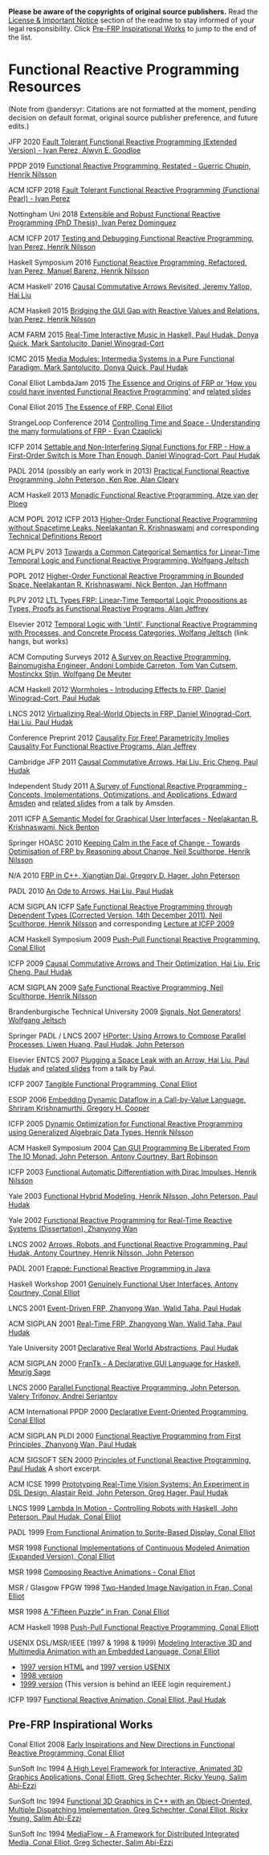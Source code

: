 **Please be aware of the copyrights of original source publishers.** Read the [License & Important Notice](https://gitlab.com/andersyr/frp-resources#license-important-notice) section of the readme to stay informed of your legal responsibility. Click [Pre-FRP Inspirational Works](https://gitlab.com/andersyr/frp-resources/-/blob/main/frp-resources-page.md#pre-frp-inspirational-works) to jump to the end of the list.

# Functional Reactive Programming Resources 
(Note from @andersyr: Citations are not formatted at the moment, pending decision on default format, original source publisher preference, and future edits.)


JFP 2020
[Fault Tolerant Functional Reactive Programming (Extended Version) - Ivan Perez, Alwyn E. Goodloe](https://www.cambridge.org/core/journals/journal-of-functional-programming/article/faulttolerant-functional-reactive-programming-extended-version/F0C270C83E218FA5627D96A7FD6C56E9)


PPDP 2019
[Functional Reactive Programming, Restated - Guerric Chupin, Henrik Nilsson](https://dl.acm.org/doi/10.1145/3354166.3354172)


ACM ICFP 2018
[Fault Tolerant Functional Reactive Programming (Functional Pearl) - Ivan Perez](https://dl.acm.org/doi/pdf/10.1145/3236791)


Nottingham Uni 2018
[Extensible and Robust Functional Reactive Programming (PhD Thesis), Ivan Perez Dominguez](http://www.cs.nott.ac.uk/~psxip1/papers/2017-Perez-thesis-latest.pdf)


ACM ICFP 2017
[Testing and Debugging Functional Reactive Programming, Ivan Perez, Henrik Nilsson](https://dl.acm.org/doi/10.1145/3110246)


Haskell Symposium 2016
[Functional Reactive Programming, Refactored, Ivan Perez, Manuel Barenz, Henrik Nilsson](https://ivanperez.io/papers/2016-HaskellSymposium-Perez-Barenz-Nilsson-FRPRefactored-short.pdf)


ACM Haskell' 2016
[Causal Commutative Arrows Revisited, Jeremy Yallop, Hai Liu](https://www.cl.cam.ac.uk/~jdy22/papers/causal-commutative-arrows-revisited.pdf)

ACM Haskell 2015
[Bridging the GUI Gap with Reactive Values and Relations, Ivan Perez, Henrik Nilsson](https://ivanperez.io/papers/2015-HaskellSymposium-Perez-Nilsson-BridgingGUIGapReactiveValues.pdf)

ACM FARM 2015
[Real-Time Interactive Music in Haskell, Paul Hudak, Donya Quick, Mark Santolucito, Daniel Winograd-Cort](https://www.danwc.com/data/realtimemusicFARM2015.pdf)


ICMC 2015
[Media Modules: Intermedia Systems in a Pure Functional Paradigm, Mark Santolucito, Donya Quick, Paul Hudak](https://quod.lib.umich.edu/cgi/p/pod/dod-idx/media-modules-intermedia-systems-in-a-pure-functional.pdf?c=icmc;idno=bbp2372.2015.077;format=pdf)

Conal Elliot LambdaJam 2015
[The Essence and Origins of FRP or 'How you could have invented Functional Reactive Programming'](https://www.youtube.com/watch?v=j3Q32brCUAI) and [related slides](http://conal.net/talks/essence-and-origins-of-frp-lambdajam-2015.pdf)


Conal Elliot 2015
[The Essence of FRP, Conal Elliot](https://begriffs.com/posts/2015-07-22-essence-of-frp.html)


StrangeLoop Conference 2014
[Controlling Time and Space - Understanding the many formulations of FRP - Evan Czaplicki](https://www.youtube.com/watch?v=Agu6jipKfYw)


ICFP 2014
[Settable and Non-Interfering Signal Functions for FRP - How a First-Order Switch is More Than Enough, Daniel Winograd-Cort, Paul Hudak](https://www.danwc.com/data/nichoiceICFP2014.pdf)

PADL 2014 (possibly an early work in 2013)
[Practical Functional Reactive Programming, John Peterson, Ken Roe, Alan Cleary](https://citeseerx.ist.psu.edu/viewdoc/summary?doi=10.1.1.641.2167)


ACM Haskell 2013
[Monadic Functional Reactive Programming, Atze van der Ploeg](https://citeseerx.ist.psu.edu/viewdoc/download?doi=10.1.1.725.310&rep=rep1&type=pdf)


ACM POPL 2012 ICFP 2013
[Higher-Order Functional Reactive Programming without Spacetime Leaks, Neelakantan R. Krishnaswami](https://www.cl.cam.ac.uk/~nk480/simple-frp.pdf) and corresponding [Technical Definitions Report](https://www.cl.cam.ac.uk/~nk480/simple-frp-techreport.pdf)

ACM PLPV 2013
[Towards a Common Categorical Semantics for Linear-Time Temporal Logic and Functional Reactive Programming, Wolfgang Jeltsch](https://www.sciencedirect.com/science/article/pii/S157106611200045X?via%3Dihub)


POPL 2012
[Higher-Order Functional Reactive Programming in Bounded Space, Neelakantan R. Krishnaswami, Nick Benton, Jan Hoffmann](https://citeseerx.ist.psu.edu/viewdoc/download?doi=10.1.1.210.3426&rep=rep1&type=pdf)

PLPV 2012
[LTL Types FRP: Linear-Time Temportal Logic Propositions as Types, Proofs as Functional Reactive Programs, Alan Jeffrey](https://citeseerx.ist.psu.edu/viewdoc/summary?doi=10.1.1.650.8830)

Elsevier 2012
[Temporal Logic with 'Until', Functional Reactive Programming with Processes, and Concrete Process Categories, Wolfang Jeltsch](https://www.ioc.ee/~wolfgang/research/plpv-2013-paper.pdf) (link hangs, but works)


ACM Computing Surveys 2012
[A Survey on Reactive Programming, Bainomugisha Engineer, Andoni Lombide Carreton, Tom Van Cutsem, Mostinckx Stijn, Wolfgang De Meuter](https://www.researchgate.net/publication/233755674_A_Survey_on_Reactive_Programming)


ACM Haskell 2012
[Wormholes - Introducing Effects to FRP, Daniel Winograd-Cort, Paul Hudak](https://www.danwc.com/data/Winograd-Cort-Wormholes.pdf)


LNCS 2012
[Virtualizing Real-World Objects in FRP, Daniel Winograd-Cort, Hai Liu, Paul Hudak](https://www.thev.net/PaulLiu/download/virtualizing.pdf)


Conference Preprint 2012 [Causality For Free! Parametricity Implies Causality For Functional Reactive Programs, Alan Jeffrey](https://citeseerx.ist.psu.edu/viewdoc/summary?doi=10.1.1.366.1275)


Cambridge JFP 2011
[Causal Commutative Arrows, Hai Liu, Eric Cheng, Paul Hudak](https://www.cambridge.org/core/services/aop-cambridge-core/content/view/68A0B61A360B4A2BFA38512DD661667C/S0956796811000153a.pdf/causal-commutative-arrows.pdf)


Independent Study 2011
[A Survey of Functional Reactive Programming - Concepts, Implementations, Optimizations, and Applications, Edward Amsden](https://www.cs.rit.edu/~mtf/student-resources/20103_amsden_istudy.pdf) and [related slides](https://www.slideshare.net/edwardamsden/introduction-to-functional-reactive-programming) from a talk by Amsden.



2011 ICFP
[A Semantic Model for Graphical User Interfaces - Neelakantan R. Krishnaswami, Nick Benton](https://www.researchgate.net/profile/Nick-Benton/publication/221241402_A_Semantic_Model_for_Graphical_User_Interfaces/links/0c9605264f921be327000000/A-Semantic-Model-for-Graphical-User-Interfaces.pdf?origin=publication_detail)


Springer HOASC 2010
[Keeping Calm in the Face of Change - Towards Optimisation of FRP by Reasoning about Change, Neil Sculthorpe, Henrik Nilsson](https://www.researchgate.net/publication/225792681_Keeping_Calm_in_the_Face_of_Change_Towards_Optimisation_of_FRP_by_Reasoning_about_Change)


N/A 2010
[FRP in C++, Xiangtian Dai, Gregory D. Hager, John Peterson](https://www.researchgate.net/profile/Gregory-Hager/publication/264872400_FRP_in_C/links/53fd3ae00cf2364ccc08a72b/FRP-in-C.pdf?origin=publication_detail)

PADL 2010
[An Ode to Arrows, Hai Liu, Paul Hudak](https://citeseerx.ist.psu.edu/viewdoc/summary?doi=10.1.1.214.184)


ACM SIGPLAN ICFP
[Safe Functional Reactive Programming through Dependent Types (Corrected Version, 14th December 2011), Neil Sculthorpe, Henrik Nilsson](https://citeseerx.ist.psu.edu/viewdoc/summary?doi=10.1.1.158.5143) and corresponding [Lecture at ICFP 2009](https://vimeo.com/6632457)


ACM Haskell Symposium 2009
[Push-Pull Functional Reactive Programming, Conal Elliot](http://conal.net/papers/push-pull-frp/push-pull-frp.pdf)


ICFP 2009
[Causal Commutative Arrows and Their Optimization, Hai Liu, Eric Cheng, Paul Hudak](http://www.eecs.northwestern.edu/~clk800/rand-test-study/_ccaato/ccaato-2009-10-8-12-02-00.pdf)

ACM SIGPLAN 2009
[Safe Functional Reactive Programming, Neil Sculthorpe, Henrik Nilsson](https://www.researchgate.net/profile/Henrik-Nilsson-9/publication/221241470_Safe_Functional_Reactive_Programming_through_Dependent_Types/links/02e7e533960ee28fa7000000/Safe-Functional-Reactive-Programming-through-Dependent-Types.pdf?origin=publication_detail)

Brandenburgische Technical University 2009
[Signals, Not Generators! Wolfgang Jeltsch](https://www.ioc.ee/~wolfgang/research/tfp-2009-paper.pdf)

Springer PADL / LNCS 2007
[HPorter: Using Arrows to Compose Parallel Processes, Liwen Huang, Paul Hudak, John Peterson](https://www.researchgate.net/publication/220802821_HPorter_Using_Arrows_to_Compose_Parallel_Processes)


Elsevier ENTCS 2007
[Plugging a Space Leak with an Arrow, Hai Liu, Paul Hudak](https://core.ac.uk/download/pdf/82509494.pdf) and [related slides](https://www.cs.ox.ac.uk/ralf.hinze/WG2.8/24/slides/paul.pdf) from a talk by Paul.


ICFP 2007
[Tangible Functional Programming, Conal Elliot](https://citeseerx.ist.psu.edu/viewdoc/summary?doi=10.1.1.422.6896)


ESOP 2006
[Embedding Dynamic Dataflow in a Call-by-Value Language, Shriram Krishnamurthi, Gregory H. Cooper](https://cs.brown.edu/people/sk/Publications/Papers/Published/ck-frtime/paper.pdf)

ICFP 2005
[Dynamic Optimization for Functional Reactive Programming using Generalized Algebraic Data Types, Henrik Nilsson](https://www.cs.nott.ac.uk/~psznhn/Publications/icfp2005.pdf)


ACM Haskell Symposium 2004
[Can GUI Programming Be Liberated From The IO Monad, John Peterson, Antony Courtney, Bart Robinson](https://www.researchgate.net/publication/228543378_Can_GUI_Programming_Be_Liberated_From_The_IO_Monad)


ICFP 2003
[Functional Automatic Differentiation with Dirac Impulses, Henrik Nilsson](https://www.cs.yale.edu/homes/external/nilsson/Publications/icfp2003.pdf)


Yale 2003
[Functional Hybrid Modeling, Henrik Nilsson, John Peterson, Paul Hudak](https://www.cs.yale.edu/homes/external/nilsson/Publications/padl2003.pdf)


Yale 2002
[Functional Reactive Programming for Real-Time Reactive Systems (Dissertation), Zhanyong Wan](https://web.archive.org/web/20160909074830/http://haskell.cs.yale.edu/wp-content/uploads/2011/02/wan-thesis.pdf)


LNCS 2002
[Arrows, Robots, and Functional Reactive Programming, Paul Hudak, Antony Courtney, Henrik Nilsson, John Peterson](https://www.cs.yale.edu/homes/hudak/CS429F04/AFPLectureNotes.pdf)

PADL 2001
[Frappé: Functional Reactive Programming in Java](https://www.antonycourtney.com/pubs/frappe-padl01.pdf)


Haskell Workshop 2001
[Genuinely Functional User Interfaces, Antony Courtney, Conal Elliot](http://conal.net/papers/genuinely-functional-guis.pdf)

LNCS 2001
[Event-Driven FRP, Zhanyong Wan, Walid Taha, Paul Hudak](https://www.researchgate.net/publication/2415013_Event-driven_FRP)

ACM SIGPLAN 2001
[Real-Time FRP, Zhangyong Wan, Walid Taha, Paul Hudak](https://web.archive.org/web/20160803214617/http://haskell.cs.yale.edu/wp-content/uploads/2011/02/rt-frp.pdf)

Yale University 2001
[Declarative Real World Abstractions, Paul Hudak](https://www.nitrd.gov/subcommittee/sdp/vanderbilt/position_papers/paul_hudak_declarative_abstractions.pdf)

ACM SIGPLAN 2000
[FranTk - A Declarative GUI Language for Haskell, Meurig Sage](https://dl.acm.org/doi/pdf/10.1145/357766.351250)

LNCS 2000
[Parallel Functional Reactive Programming, John Peterson, Valery Trifonov, Andrei Serjantov](https://www.researchgate.net/profile/John-Peterson-21/publication/2927204_Parallel_Functional_Reactive_Programming/links/53fb85a60cf2dca8fffe7c8f/Parallel-Functional-Reactive-Programming.pdf)


ACM International PPDP 2000
[Declarative Event-Oriented Programming, Conal Elliot](http://conal.net/papers/ppdp00/deop-for-print.pdf)

ACM SIGPLAN PLDI 2000
[Functional Reactive Programming from First Principles, Zhanyong Wan, Paul Hudak](https://citeseerx.ist.psu.edu/viewdoc/summary?doi=10.1.1.23.360)

ACM SIGSOFT SEN 2000
[Principles of Functional Reactive Programming, Paul Hudak](https://dl.acm.org/doi/pdf/10.1145/340855.340961) A short excerpt.

ACM ICSE 1999
[Prototyping Real-Time Vision Systems: An Experiment in DSL Design, Alastair Reid, John Peterson, Greg Hager, Paul Hudak](https://dl.acm.org/doi/pdf/10.1145/302405.302681)

LNCS 1999
[Lambda In Motion - Controlling Robots with Haskell, John Peterson, Paul Hudak, Conal Elliot](https://www.researchgate.net/publication/2245424_Lambda_in_Motion_Controlling_Robots_With_Haskell)

PADL 1999
[From Functional Animation to Sprite-Based Display, Conal Elliot](http://conal.net/papers/padl99/)

MSR 1998
[Functional Implementations of Continuous Modeled Animation (Expanded Version), Conal Elliot](https://www.microsoft.com/en-us/research/wp-content/uploads/2016/02/tr-98-25.pdf)

MSR 1998
[Composing Reactive Animations - Conal Elliot](http://conal.net/fran/tutorial.htm)

MSR / Glasgow FPGW 1998
[Two-Handed Image Navigation in Fran, Conal Elliot](http://conal.net/papers/TwoHanded/tr-98-56.pdf)

MSR 1998
[A "Fifteen Puzzle" in Fran, Conal Elliot](https://www.microsoft.com/en-us/research/wp-content/uploads/2016/02/tr-98-54.pdf)

ACM Haskell 1998
[Push-Pull Functional Reactive Programming, Conal Elliott](http://conal.net/papers/push-pull-frp/push-pull-frp.pdf)

USENIX DSL/MSR/IEEE (1997 & 1998 & 1999)
[Modeling Interactive 3D and Multimedia Animation with an Embedded Language, Conal Elliot](https://citeseerx.ist.psu.edu/viewdoc/download?doi=10.1.1.51.7172&rep=rep1&type=pdf)
- [1997 version HTML](http://conal.net/papers/dsl97/dsl97.html)  and [1997 version USENIX](https://www.usenix.org/legacy/publications/library/proceedings/dsl97/full_papers/elliott/elliott.pdf)
- [1998 version](https://citeseerx.ist.psu.edu/viewdoc/download?doi=10.1.1.51.7172&rep=rep1&type=pdf)
- [1999 version](https://ieeexplore.ieee.org/document/798320) (This version is behind an IEEE login requirement.)

ICFP 1997
[Functional Reactive Animation, Conal Elliot, Paul Hudak](http://conal.net/papers/icfp97/icfp97.pdf)

## Pre-FRP Inspirational Works
Conal Elliot 2008
[Early Inspirations and New Directions in Functional Reactive Programming, Conal Elliot](http://conal.net/blog/posts/early-inspirations-and-new-directions-in-functional-reactive-programming)

SunSoft Inc 1994
[A High Level Framework for Interactive, Animated 3D Graphics Applications, Conal Elliott, Greg Schechter, Ricky Yeung, Salim Abi-Ezzi](http://conal.net/papers/siggraph94.pdf)

SunSoft Inc 1994
[Functional 3D Graphics in C++ with an Object-Oriented, Multiple Dispatching Implementation, Greg Schechter, Conal Elliot, Ricky Yeung, Salim Abi-Ezzi](http://conal.net/papers/eoog94.pdf)

SunSoft Inc 1994
[MediaFlow - A Framework for Distributed Integrated Media, Conal Elliot, Greg Schecter, Salim Abi-Ezzi](http://conal.net/papers/MediaFlow.pdf)
